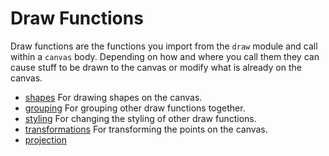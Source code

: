 # Draw Functions

Draw functions are the functions you import from the `draw` module and call within a `canvas` body. Depending on how and where you call them they can cause stuff to be drawn to the canvas or modify what is already on the canvas.

- [shapes](./shapes) For drawing shapes on the canvas.
- [grouping](./grouping) For grouping other draw functions together.
- [styling](./styling) For changing the styling of other draw functions.
- [transformations](./transformations) For transforming the points on the canvas.
- [projection](./projections)
